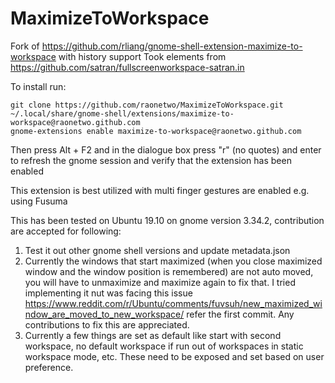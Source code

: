 # MaximizeToWorkspace
Fork of https://github.com/rliang/gnome-shell-extension-maximize-to-workspace with history support
Took elements from https://github.com/satran/fullscreenworkspace-satran.in

To install run:
```
git clone https://github.com/raonetwo/MaximizeToWorkspace.git ~/.local/share/gnome-shell/extensions/maximize-to-workspace@raonetwo.github.com
gnome-extensions enable maximize-to-workspace@raonetwo.github.com
```

Then press Alt + F2 and in the dialogue box press "r" (no quotes) and enter  to refresh the gnome session and verify that the extension has been enabled

This extension is best utilized with multi finger gestures are enabled e.g. using Fusuma

This has been tested on Ubuntu 19.10 on gnome version 3.34.2, contribution are accepted for following:
1. Test it out other gnome shell versions and update metadata.json
2. Currently the windows that start maximized (when you close maximized window and the window position is remembered) are not auto moved, you will have to unmaximize and maximize again to fix that. 
I tried implementing it nut was facing this issue https://www.reddit.com/r/Ubuntu/comments/fuvsuh/new_maximized_window_are_moved_to_new_workspace/ refer the first commit.
Any contributions to fix this are appreciated.
3. Currently a few things are set as default like start with second workspace, no default workspace if run out of workspaces in static workspace mode, etc. These need to be exposed and set based on user preference.

